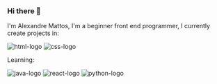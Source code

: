 ### Hi there 👋

I'm Alexandre Mattos, I'm a beginner front end programmer, I currently create projects in:

<img src="https://icongr.am/devicon/html5-original-wordmark.svg?size=70&color=currentColor" alt="html-logo"/> <img src="https://icongr.am/devicon/css3-original-wordmark.svg?size=70&color=currentColor" alt="css-logo"/>


Learning:

<img src="https://icongr.am/devicon/javascript-original.svg?size=70&color=currentColor" alt="java-logo"/> <img src="https://icongr.am/devicon/react-original-wordmark.svg?size=70&color=currentColor" alt="react-logo"/>
<img src="https://icongr.am/devicon/python-original.svg?size=70&color=currentColor" alt="python-logo"/>






